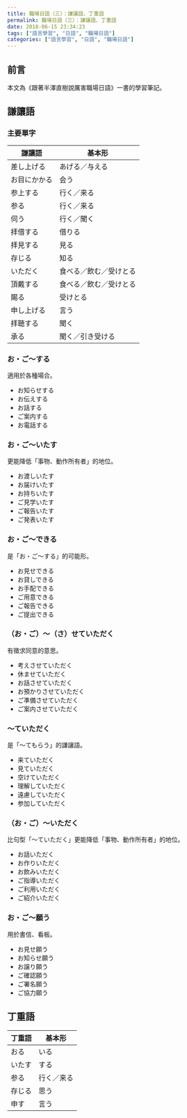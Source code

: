 ```yaml
---
title: 職場日語（三）：謙讓語、丁重語
permalink: 職場日語（三）：謙讓語、丁重語
date: 2018-06-15 23:34:23
tags: ["語言學習", "日語", "職場日語"]
categories: ["語言學習", "日語", "職場日語"]
---
```


## 前言

本文為《跟著半澤直樹說厲害職場日語》一書的學習筆記。

## 謙讓語

### 主要單字

| 謙讓語 | 基本形 |
| --- | --- |
| 差し上げる | あげる／与える |
| お目にかかる | 会う |
| 参上する | 行く／来る |
| 参る | 行く／来る |
| 伺う | 行く／聞く |
| 拝借する | 借りる |
| 拝見する | 見る |
| 存じる | 知る |
| いただく | 食べる／飲む／受けとる |
| 頂戴する | 食べる／飲む／受けとる |
| 賜る | 受けとる |
| 申し上げる | 言う |
| 拝聴する | 聞く |
| 承る | 聞く／引き受ける |

### お・ご～する

適用於各種場合。

- お知らせする
- お伝えする
- お話する
- ご案内する
- お電話する

### お・ご～いたす

更能降低「事物、動作所有者」的地位。

- お渡しいたす
- お届けいたす
- お持ちいたす
- ご見学いたす
- ご報告いたす
- ご発表いたす

### お・ご～できる

是「お・ご～する」的可能形。

- お見せできる
- お貸しできる
- お手配できる
- ご用意できる
- ご報告できる
- ご提出できる

### （お・ご）～（さ）せていただく

有徵求同意的意思。

- 考えさせていただく
- 休ませていただく
- お話させていただく
- お預かりさせていただく
- ご準備させていただく
- ご案内させていただく

### ～ていただく

是「～てもらう」的謙讓語。

- 来ていただく
- 見ていただく
- 空けていただく
- 理解していただく
- 遠慮していただく
- 参加していただく

### （お・ご）～いただく

比句型「～ていただく」更能降低「事物、動作所有者」的地位。

- お話いただく
- お作りいただく
- お飲みいただく
- ご指導いただく
- ご利用いただく
- ご紹介いただく

### お・ご～願う

用於書信、看板。

- お見せ願う
- お知らせ願う
- お譲り願う
- ご確認願う
- ご署名願う
- ご協力願う

## 丁重語

| 丁重語 | 基本形 |
| --- | --- |
| おる | いる |
| いたす | する |
| 参る | 行く／来る |
| 存じる | 思う |
| 申す | 言う |
